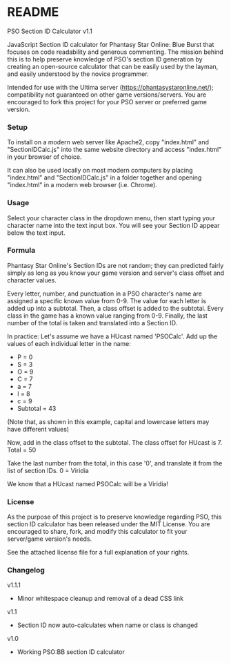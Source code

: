 # README #

PSO Section ID Calculator v1.1

JavaScript Section ID calculator for Phantasy Star Online: Blue Burst that focuses on code readability and generous commenting. 
The mission behind this is to help preserve knowledge of PSO's section ID generation by creating an open-source calculator that can be easily used by the layman, and easily understood by the novice programmer.

Intended for use with the Ultima server (https://phantasystaronline.net/); compatibility not guaranteed on other game versions/servers. You are encouraged to fork this project for your PSO server or preferred game version.

### Setup ###

To install on a modern web server like Apache2, copy "index.html" and "SectionIDCalc.js" into the same website directory and access "index.html" in your browser of choice.

It can also be used locally on most modern computers by placing "index.html" and "SectionIDCalc.js" in a folder together and opening "index.html" in a modern web browser (i.e. Chrome).

### Usage ###

Select your character class in the dropdown menu, then start typing your character name into the text input box. You will see your Section ID appear below the text input.

### Formula ###

Phantasy Star Online's Section IDs are not random; they can predicted fairly simply as long as you know your game version and server's class offset and character values.

Every letter, number, and punctuation in a PSO character's name are assigned a specific known value from 0-9. The value for each letter is added up into a subtotal.
Then, a class offset is added to the subtotal. Every class in the game has a known value ranging from 0-9.
Finally, the last number of the total is taken and translated into a Section ID.

In practice:
Let's assume we have a HUcast named 'PSOCalc'.
Add up the values of each individual letter in the name:

- P = 0
- S = 3
- O = 9
- C = 7
- a = 7
- l = 8
- c = 9
- Subtotal = 43

(Note that, as shown in this example, capital and lowercase letters may have different values)

Now, add in the class offset to the subtotal. The class offset for HUcast is 7.
Total = 50

Take the last number from the total, in this case '0', and translate it from the list of section IDs.
0 = Viridia

We know that a HUcast named PSOCalc will be a Viridia!

### License ###

As the purpose of this project is to preserve knowledge regarding PSO, this section ID calculator has been released under the MIT License. You are encouraged to share, fork, and modify this calculator to fit your server/game version's needs.

See the attached license file for a full explanation of your rights.

### Changelog ###

v1.1.1

- Minor whitespace cleanup and removal of a dead CSS link

v1.1

- Section ID now auto-calculates when name or class is changed

v1.0

- Working PSO:BB section ID calculator
